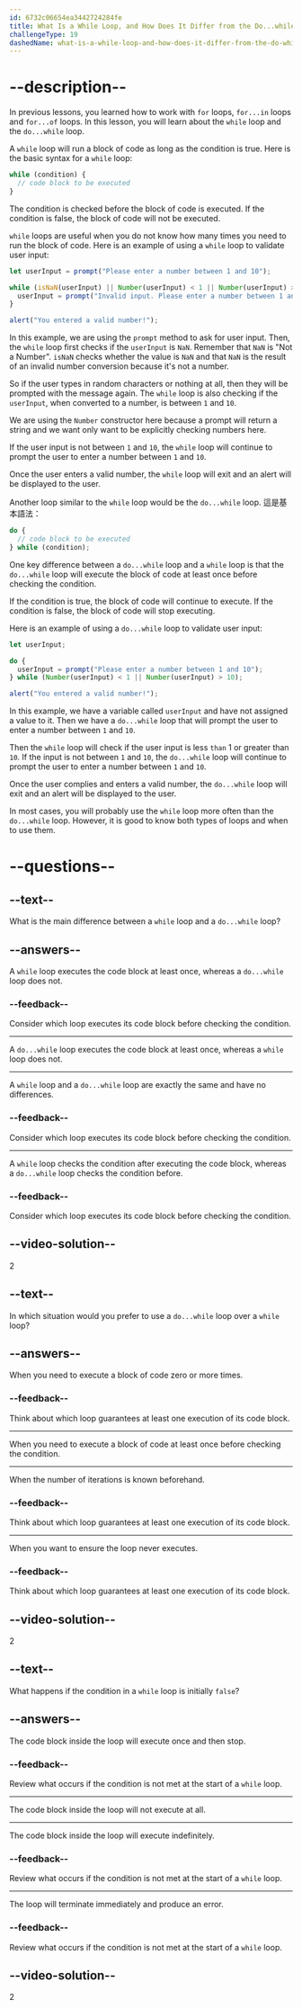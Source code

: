 ```yaml
---
id: 6732c06654ea3442724284fe
title: What Is a While Loop, and How Does It Differ from the Do...while Loop?
challengeType: 19
dashedName: what-is-a-while-loop-and-how-does-it-differ-from-the-do-while-loop
---
```


# --description--

In previous lessons, you learned how to work with `for` loops, `for...in` loops and `for...of` loops. In this lesson, you will learn about the `while` loop and the `do...while` loop.

A `while` loop will run a block of code as long as the condition is true. Here is the basic syntax for a `while` loop:

```js
while (condition) {
  // code block to be executed
}
```

The condition is checked before the block of code is executed. If the condition is false, the block of code will not be executed.

`while` loops are useful when you do not know how many times you need to run the block of code. Here is an example of using a `while` loop to validate user input:

```js
let userInput = prompt("Please enter a number between 1 and 10");

while (isNaN(userInput) || Number(userInput) < 1 || Number(userInput) > 10) {
  userInput = prompt("Invalid input. Please enter a number between 1 and 10.");
}

alert("You entered a valid number!");
```

In this example, we are using the `prompt` method to ask for user input. Then, the `while` loop first checks if the `userInput` is `NaN`. Remember that `NaN` is "Not a Number". `isNaN` checks whether the value is `NaN` and that `NaN` is the result of an invalid number conversion because it's not a number.

So if the user types in random characters or nothing at all, then they will be prompted with the message again. The `while` loop is also checking if the `userInput`, when converted to a number, is between `1` and `10`.

We are using the `Number` constructor here because a prompt will return a string and we want only want to be explicitly checking numbers here.

If the user input is not between `1` and `10`, the `while` loop will continue to prompt the user to enter a number between `1` and `10`.

Once the user enters a valid number, the `while` loop will exit and an alert will be displayed to the user.

Another loop similar to the `while` loop would be the `do...while` loop. 這是基本語法：

```js
do {
  // code block to be executed
} while (condition);
```

One key difference between a `do...while` loop and a `while` loop is that the `do...while` loop will execute the block of code at least once before checking the condition.

If the condition is true, the block of code will continue to execute. If the condition is false, the block of code will stop executing.

Here is an example of using a `do...while` loop to validate user input:

```js
let userInput;

do {
  userInput = prompt("Please enter a number between 1 and 10");
} while (Number(userInput) < 1 || Number(userInput) > 10);

alert("You entered a valid number!");
```

In this example, we have a variable called `userInput` and have not assigned a value to it. Then we have a `do...while` loop that will prompt the user to enter a number between `1` and `10`.

Then the `while` loop will check if the user input is less `than` 1 or greater than `10`. If the input is not between `1` and `10`, the `do...while` loop will continue to prompt the user to enter a number between `1` and `10`.

Once the user complies and enters a valid number, the `do...while` loop will exit and an alert will be displayed to the user.

In most cases, you will probably use the `while` loop more often than the `do...while` loop. However, it is good to know both types of loops and when to use them.

# --questions--

## --text--

What is the main difference between a `while` loop and a `do...while` loop?

## --answers--

A `while` loop executes the code block at least once, whereas a `do...while` loop does not.

### --feedback--

Consider which loop executes its code block before checking the condition.

---

A `do...while` loop executes the code block at least once, whereas a `while` loop does not.

---

A `while` loop and a `do...while` loop are exactly the same and have no differences.

### --feedback--

Consider which loop executes its code block before checking the condition.

---

A `while` loop checks the condition after executing the code block, whereas a `do...while` loop checks the condition before.

### --feedback--

Consider which loop executes its code block before checking the condition.

## --video-solution--

2

## --text--

In which situation would you prefer to use a `do...while` loop over a `while` loop?

## --answers--

When you need to execute a block of code zero or more times.

### --feedback--

Think about which loop guarantees at least one execution of its code block.

---

When you need to execute a block of code at least once before checking the condition.

---

When the number of iterations is known beforehand.

### --feedback--

Think about which loop guarantees at least one execution of its code block.

---

When you want to ensure the loop never executes.

### --feedback--

Think about which loop guarantees at least one execution of its code block.

## --video-solution--

2

## --text--

What happens if the condition in a `while` loop is initially `false`?

## --answers--

The code block inside the loop will execute once and then stop.

### --feedback--

Review what occurs if the condition is not met at the start of a `while` loop.

---

The code block inside the loop will not execute at all.

---

The code block inside the loop will execute indefinitely.

### --feedback--

Review what occurs if the condition is not met at the start of a `while` loop.

---

The loop will terminate immediately and produce an error.

### --feedback--

Review what occurs if the condition is not met at the start of a `while` loop.

## --video-solution--

2
